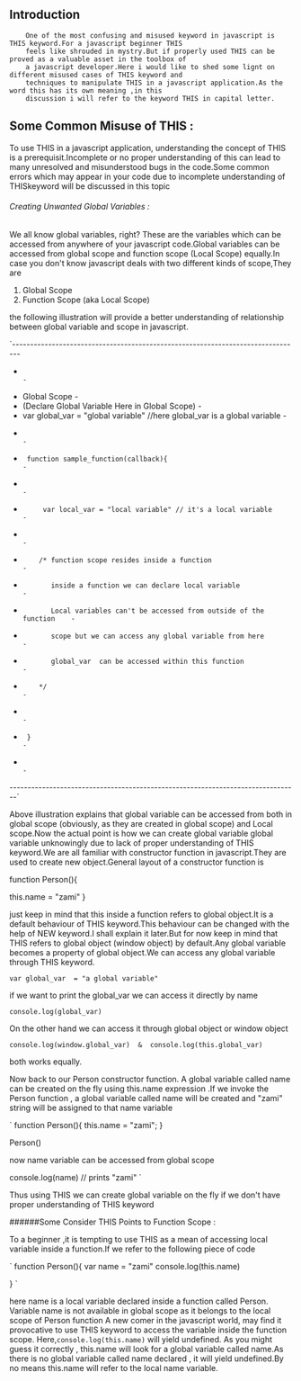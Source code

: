 Introduction
------------

        One of the most confusing and misused keyword in javascript is THIS keyword.For a javascript beginner THIS 
		feels like shrouded in mystry.But if properly used THIS can be proved as a valuable asset in the toolbox of 
		a javascript developer.Here i would like to shed some lignt on different misused cases of THIS keyword and 
		techniques to manipulate THIS in a javascript application.As the word this has its own meaning ,in this
		discussion i will refer to the keyword THIS in capital letter.

Some Common Misuse of THIS :
----------------------------

To use THIS in a javascript application, understanding the concept of THIS is a prerequisit.Incomplete or no 
proper understanding of this can lead to many unresolved and misunderstood bugs in the code.Some common errors 
which may appear in your code due to incomplete understanding of THISkeyword will be discussed in this topic

###### Creating Unwanted Global Variables :

We all know global variables, right? These are the variables which can be accessed from anywhere of your javascript
code.Global variables can be accessed from global scope and function scope (Local Scope) equally.In case you don't 
know javascript deals with two different kinds of scope,They are

1. Global Scope
2. Function Scope (aka Local Scope)

the following illustration will provide a better understanding of relationship between global variable and  scope in 
javascript.

`--------------------------------------------------------------------------------
-                                                                              -
-   Global Scope                                                               -
-   (Declare Global Variable Here in Global Scope)                             - 
-   var global_var = "global variable" //here global_var is a global variable  -
-                                                                              -
-      function sample_function(callback){                                     -
-                                                                              -
-          var local_var = "local variable" // it's a local variable           -
-                                                                              -
-         /* function scope resides inside a function                          -
-            inside a function we can declare local variable                   - 
-            Local variables can't be accessed from outside of the function    -
-            scope but we can access any global variable from here             -
-            global_var  can be accessed within this function                  -
-         */                                                                   -
-                                                                              -
-      }                                                                       -
-                                                                              -
--------------------------------------------------------------------------------`

Above illustration explains that global variable can be accessed from both in global scope (obviously, as they are 
created in global scope) and Local scope.Now the actual point is how we can create global variable global variable 
unknowingly due to lack of proper understanding of THIS keyword.We are all familiar with constructor function in 
javascript.They are used to create new object.General layout of  a constructor function is 

function Person(){

   this.name = "zami"
}

just keep in mind that this inside a function refers to global object.It is a default behaviour of THIS keyword.This 
behaviour can be changed with the help of NEW keyword.I shall explain it later.But for now keep in mind that THIS 
refers to global object (window object) by default.Any global variable becomes a property of global object.We can 
access any global variable through THIS keyword.

` var global_var  = "a global variable" `

if we want to print the global_var we can access it directly by name 

` console.log(global_var) `

On the other hand we can access it through global object or window object

` console.log(window.global_var) 
& 
console.log(this.global_var) `

both works equally.

Now back to our Person constructor function. A global variable called name can be created on the fly using this.name 
expression .If we invoke the Person function , a global variable called name will be created and "zami" string will be
assigned to that name variable

` function Person(){
this.name = "zami";
}

Person()

now name variable can be accessed from global scope 

console.log(name) // prints "zami" `

Thus using THIS we can create global variable on the fly if we don't have proper understanding of THIS keyword

######Some Consider THIS Points to Function Scope :

To a beginner ,it is tempting to use THIS as a mean of accessing local variable inside a function.If we refer
to the following piece of code 

` function Person(){
var name = "zami"
console.log(this.name)

} `

here name is a local variable declared inside a function called Person. Variable name is not available in global scope 
as it belongs to the local scope of Person function A new comer in the javascript world, may find it provocative to 
use THIS keyword to access the variable inside the function scope. Here,` console.log(this.name) ` will yield undefined.
As you might guess it correctly , this.name will look for a global variable called name.As there is no global variable 
called name declared , it will yield undefined.By no means this.name will refer to the local name variable.

